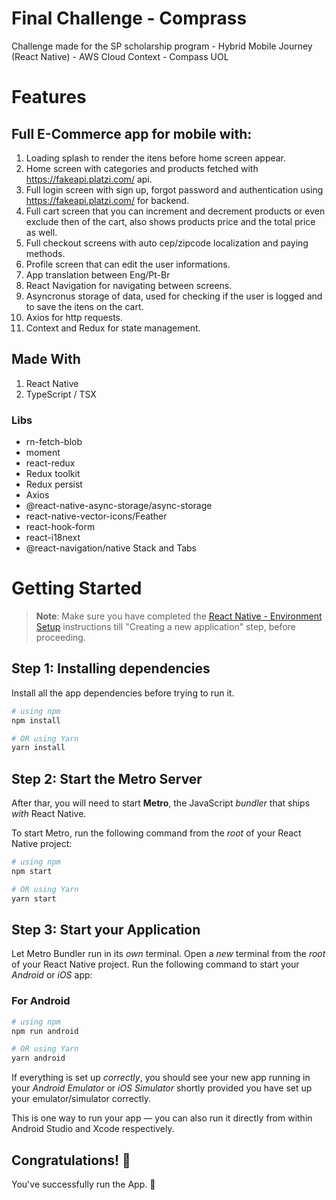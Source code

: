 # Final Challenge - Comprass 

Challenge made for the SP scholarship program - Hybrid Mobile Journey (React Native) - AWS Cloud Context - Compass UOL

# Features
## Full E-Commerce app for mobile with:
1. Loading splash to render the itens before home screen appear.
2. Home screen with categories and products fetched with https://fakeapi.platzi.com/ api.
3. Full login screen with sign up, forgot password and authentication using https://fakeapi.platzi.com/ for backend.
4. Full cart screen that you can increment and decrement products or even exclude then of the cart, also shows products price and the total price as well.
5. Full checkout screens with auto cep/zipcode localization and paying methods.
6. Profile screen that can edit the user informations.
7. App translation between Eng/Pt-Br
8. React Navigation for navigating between screens.
9. Asyncronus storage of data, used for checking if the user is logged and to save the itens on the cart.
10. Axios for http requests.
11. Context and Redux for state management.

## Made With
1. React Native
2. TypeScript / TSX

### Libs
- rn-fetch-blob
- moment
- react-redux
- Redux toolkit
- Redux persist
- Axios
- @react-native-async-storage/async-storage
- react-native-vector-icons/Feather
- react-hook-form
- react-i18next
- @react-navigation/native Stack and Tabs

# Getting Started

>**Note**: Make sure you have completed the [React Native - Environment Setup](https://reactnative.dev/docs/environment-setup) instructions till "Creating a new application" step, before proceeding.

## Step 1: Installing dependencies

Install all the app dependencies before trying to run it.

```bash
# using npm
npm install

# OR using Yarn
yarn install
```

## Step 2: Start the Metro Server

After thar, you will need to start **Metro**, the JavaScript _bundler_ that ships _with_ React Native.

To start Metro, run the following command from the _root_ of your React Native project:

```bash
# using npm
npm start

# OR using Yarn
yarn start
```

## Step 3: Start your Application

Let Metro Bundler run in its _own_ terminal. Open a _new_ terminal from the _root_ of your React Native project. Run the following command to start your _Android_ or _iOS_ app:

### For Android

```bash
# using npm
npm run android

# OR using Yarn
yarn android
```
If everything is set up _correctly_, you should see your new app running in your _Android Emulator_ or _iOS Simulator_ shortly provided you have set up your emulator/simulator correctly.

This is one way to run your app — you can also run it directly from within Android Studio and Xcode respectively.

## Congratulations! :tada:

You've successfully run the App. :partying_face:
